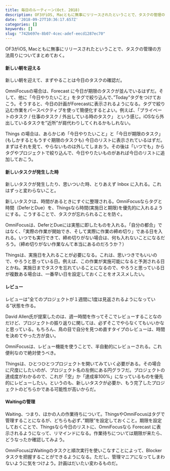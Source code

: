 ```yaml
---
title: 毎日のルーティーン(Oct. 2018)
description: OF3がiOS, Macともに無事にリリースされたということで、タスクの管理の方法周りについてまとめておく。
date: '2018-09-27T10:36:17.657Z'
categories: []
keywords: []
slug: "742b697e-8b07-4cec-adef-eecd1287ec70"
---
```

OF3がiOS, Macともに無事にリリースされたということで、タスクの管理の方法周りについてまとめておく。

#### 新しい朝を迎える

新しい朝を迎えて、まずやることは今日のタスクの確認だ。

OmniFocusの場合は、Forecast に今日が期限のタスクが並んでいるはずだ。そして、他に「今日やりたいこと」をタグで絞り込んで、”Today”タグをつけておこう。そうすると、今日の計画がForecastに表示されるようになる。タグで絞り込む作業をパースペクティブを使って簡便化するとよい。例えば、「プライベートのタスク / 仕事のタスク / 外出している時のタスク」 という感じ。iOSなら外出しているタスクを”近所”が肩代わりしてくれるかもしれない。

Things の場合は、あらかじめ「今日やりたいこと」と「今日が期限のタスク」(もしかするともうすぐ期限のタスクも) 今日のリストに表示されているはずだ。まずはそれを見て、やらないものは外してしまおう。その後は「いつでも」からタグやプロジェクトで絞り込んで、今日やりたいものがあれば今日のリストに追加しておこう。

#### 新しいタスクが発生した時

新しいタスクが発生したり、思いついた時、とりあえず Inbox に入れる。これはずっと変わらないこと。

新しいタスクは、時間があるときにすぐに整理される。OmniFocusならタグと時間（DeferとDue）を、Thingsなら時間(実施日と期限)を優先的に入れるようにする。こうすることで、タスクが忘れられることを防ぐ。

OmniFocusは、DeferとDueには実態に即したものを入れる。「自分の都合」ではなく、「実際の作業が開始でき、そして実際に作業の締め切り」である日を入れる。いつでも実行できて、締め切りがない場合は、何も入れないことになるだろう。（締め切りがない作業なんて本当にあるのだろうか？）

Thingsは、実施日を入れることが必要になる。これは、思いつきでもいいので、やろうと思っている日。例えば、この作業が実施可能になると予測される日とかね。実施日までタスクを忘れていることになるので、やろうと思っている日が複数ある場合は、一番早い日を設定しておくことをオススメしたい。

#### レビュー

レビューは”全てのプロジェクトが１週間に1度は見返されるようになっている”状態を作る。

David Allen氏が提案したのは、週一時間を作ってそこでレビューすることなのだけど、プロジェクトの振り返りに関しては、必ずそこでやらなくてもいいかなと思っている。もちろん、鳥の目で自分を見つめ直すタイプのレビューは、時間を決めてやった方が良い。

OmniFocusは、レビュー機能を使うことで、半自動的にレビューされる。これ便利なので絶対使うべき。

Thingsは、ひとつひとつプロジェクトを開いてみていく必要がある。その場合に尺度にしたいのが、プロジェクト名の左側にある円グラフだ。プロジェクトの達成度がわかるので、これが「空」か「達成率100%」になっているものを優先的にレビューしたい。というのも、新しいタスクが必要か、もう完了したプロジェクトのどちらかである可能性が高いからだ。

#### Waitingの管理

Waiting、つまり、ほかの人の作業待ちについて。ThingsやOmniFocusはタグで管理することになるが、どちらも必ず、”期限”を設定しておくこと。期限を設定しておくことで、Thingsなら今日のリストに、OmniFocusなら Forecast に表示されるようになって、リマインドになる。作業待ちについては期限が来たら、どうなったか確認してみよう。

OmniFocusはWaitingのタスクと順次実行を使いこなすことによって、Blockerタスクを把握することができるようになる。ただし、管理マニアになってしまわないように気をつけよう。計画はだいたい変わるものだ。